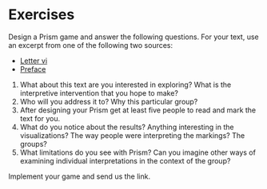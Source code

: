 # Exercises 
Design a Prism game and answer the following questions. For your text, use an excerpt from one of the following two sources:

* [Letter vi](http://oll.libertyfund.org/titles/bentham-the-works-of-jeremy-bentham-vol-4#lf0872-04_label_299)
* [Preface](http://oll.libertyfund.org/titles/bentham-the-works-of-jeremy-bentham-vol-4#lf0872-04_head_014)



1. What about this text are you interested in exploring? What is the interpretive intervention that you hope to make?
2. Who will you address it to? Why this particular group?
3. After designing your Prism get at least five people to read and mark the text for you.
4. What do you notice about the results? Anything interesting in the visualizations? The way people were interpreting the markings? The groups?
5. What limitations do you see with Prism? Can you imagine other ways of examining individual interpretations in the context of the group?

Implement your game and send us the link.